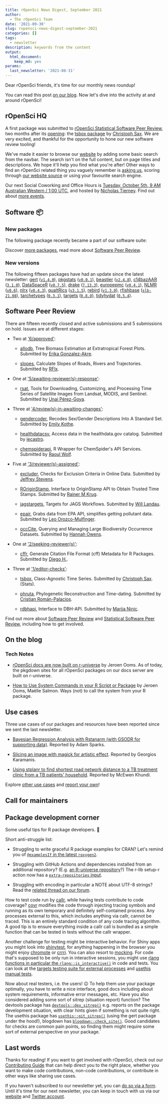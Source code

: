 ```yaml
---
title: rOpenSci News Digest, September 2021
author:
  - The rOpenSci Team
date: '2021-09-30'
slug: ropensci-news-digest-september-2021
categories: []
tags:
  - newsletter
description: keywords from the content
output:
  html_document:
    keep_md: yes
params:
  last_newsletter: '2021-08-31'
---
```



<!-- Before sending DELETE THE INDEX_CACHE and re-knit! -->

Dear rOpenSci friends, it's time for our monthly news roundup!
<!-- blabla -->
You can read this post [on our blog](/blog/2021/09/30/ropensci-news-digest-september-2021).
Now let's dive into the activity at and around rOpenSci!

## rOpenSci HQ

A first package was submitted to [rOpenSci Statistical Software Peer Review](/stat-software-review/), two months after its [opening](/blog/2021/07/23/ropensci-news-digest-july-2021/): the [tsbox package](https://github.com/ropensci/software-review/issues/464) by [Christoph Sax](https://github.com/christophsax). 
We are very excited, and thankful for the opportunity to hone our new software review tooling!

We've made it easier to browse our [website](/) by adding some basic search from the navbar.
The search isn't on the full content, but on page titles and descriptions. 
We hope it'll help you find what you're after!
Other ways to find an rOpenSci related thing you vaguely remember is [asking us](https://contributing.ropensci.org/resources.html#channels), scoring through [our website source](https://github.com/ropensci/roweb3/) or using your favourite search engine.

Our next Social Coworking and Office Hours is [Tuesday, October 5th, 9 AM Australian Western / 1:00 UTC](/events/coworking-2021-10/), and hosted by [Nicholas Tierney](/author/nicholas-tierney/).
Find out about [more events](/events).

## Software :package:

### New packages




The following  package recently became a part of our software suite:



Discover [more packages](/packages), read more about [Software Peer Review](/software-review).

### New versions



The following fifteen packages have had an update since the latest newsletter: [gert](https://docs.ropensci.org/gert "Simple Git Client for R") ([`v1.4.0`](https://github.com/r-lib/gert/releases/tag/v1.4.0)), [pkgstats](https://docs.ropensci.org/pkgstats "Metrics of R Packages") ([`v0.0.1`](https://github.com/ropensci-review-tools/pkgstats/releases/tag/v0.0.1)), [beastier](https://docs.ropensci.org/beastier "Call BEAST2") ([`v2.4.8`](https://github.com/ropensci/beastier/releases/tag/v2.4.8)), [c14bazAAR](https://docs.ropensci.org/c14bazAAR "Download and Prepare C14 Dates from Different Source Databases") ([`3.1.0`](https://github.com/ropensci/c14bazAAR/releases/tag/3.1.0)), [DataSpaceR](https://docs.ropensci.org/DataSpaceR "Interface to the CAVD DataSpace") ([`v0.7.5`](https://github.com/ropensci/DataSpaceR/releases/tag/v0.7.5)), [drake](https://docs.ropensci.org/drake "A Pipeline Toolkit for Reproducible Computation at Scale") ([`7.13.3`](https://github.com/ropensci/drake/releases/tag/7.13.3)), [europepmc](https://docs.ropensci.org/europepmc "R Interface to the Europe PubMed Central RESTful Web Service") ([`v0.4.1`](https://github.com/ropensci/europepmc/releases/tag/v0.4.1)), [NLMR](https://docs.ropensci.org/NLMR "Simulating Neutral Landscape Models") ([`v0.6`](https://github.com/ropensci/NLMR/releases/tag/v0.6)), [nlrx](https://docs.ropensci.org/nlrx "Setup, Run and Analyze NetLogo Model Simulations from R via XML") ([`v0.4.3`](https://github.com/ropensci/nlrx/releases/tag/v0.4.3)), [qualtRics](https://docs.ropensci.org/qualtRics "Download Qualtrics Survey Data") ([`v3.1.5`](https://github.com/ropensci/qualtRics/releases/tag/v3.1.5)), [rebird](https://docs.ropensci.org/rebird "R Client for the eBird Database of Bird Observations") ([`v1.3.0`](https://github.com/ropensci/rebird/releases/tag/v1.3.0)), [rfishbase](https://docs.ropensci.org/rfishbase "R Interface to FishBase") ([`slb-21.08`](https://github.com/ropensci/rfishbase/releases/tag/slb-21.08)), [tarchetypes](https://docs.ropensci.org/tarchetypes "Archetypes for Targets") ([`0.3.1`](https://github.com/ropensci/tarchetypes/releases/tag/0.3.1)), [targets](https://docs.ropensci.org/targets "Dynamic Function-Oriented Make-Like Declarative Workflows") ([`0.8.0`](https://github.com/ropensci/targets/releases/tag/0.8.0)), [tidyhydat](https://docs.ropensci.org/tidyhydat "Extract and Tidy Canadian Hydrometric Data") ([`0.5.4`](https://github.com/ropensci/tidyhydat/releases/tag/0.5.4)).

## Software Peer Review

There are fifteen recently closed and active submissions and 5 submissions on hold. Issues are at different stages: 

* Two at ['6/approved'](https://github.com/ropensci/software-review/issues?q=is%3Aissue+is%3Aopen+sort%3Aupdated-desc+label%3A6/approved):

     * [allodb](https://github.com/ropensci/software-review/issues/436), Tree Biomass Estimation at Extratropical Forest Plots. Submitted by [Erika Gonzalez-Akre](https://sites.google.com/site/forestecoclimlab/home). 

    * [slopes](https://github.com/ropensci/software-review/issues/420), Calculate Slopes of Roads, Rivers and Trajectories. Submitted by [RFlx](http://www.rosafelix.bike). 

* One at ['5/awaiting-reviewer(s)-response'](https://github.com/ropensci/software-review/issues?q=is%3Aissue+is%3Aopen+sort%3Aupdated-desc+label%3A5/awaiting-reviewer(s)-response):

     * [rsat](https://github.com/ropensci/software-review/issues/437), Tools for Downloading, Customizing, and Processing Time Series of Satellite Images from Landsat, MODIS, and Sentinel. Submitted by [Unai Pérez-Goya](https://unai-perez.github.io/). 

* Three at ['4/review(s)-in-awaiting-changes'](https://github.com/ropensci/software-review/issues?q=is%3Aissue+is%3Aopen+sort%3Aupdated-desc+label%3A4/review(s)-in-awaiting-changes):

     * [gendercoder](https://github.com/ropensci/software-review/issues/435), Recodes Sex/Gender Descriptions Into A Standard Set. Submitted by [Emily Kothe](http://emilykothe.com). 

    * [healthdatacsv](https://github.com/ropensci/software-review/issues/358), Access data in the healthdata.gov catalog. Submitted by [iecastro](http://iecastro.netlify.com). 

    * [chemspiderapi](https://github.com/ropensci/software-review/issues/329), R Wrapper for ChemSpider's API Services. Submitted by [Raoul Wolf](https://github.com/RaoulWolf). 

* Five at ['3/reviewer(s)-assigned'](https://github.com/ropensci/software-review/issues?q=is%3Aissue+is%3Aopen+sort%3Aupdated-desc+label%3A3/reviewer(s)-assigned):

     * [excluder](https://github.com/ropensci/software-review/issues/455), Checks for Exclusion Criteria in Online Data. Submitted by [Jeffrey Stevens](https://decisionslab.unl.edu/). 

    * [ROriginStamp](https://github.com/ropensci/software-review/issues/433), Interface to OriginStamp API to Obtain Trusted Time Stamps. Submitted by [Rainer M Krug](https://github.com/rkrug). 

    * [jagstargets](https://github.com/ropensci/software-review/issues/425), Targets for JAGS Workflows. Submitted by [Will Landau](https://wlandau.github.io). 

    * [epair](https://github.com/ropensci/software-review/issues/418), Grabs data from EPA API, simplifies getting pollutant data. Submitted by [Leo Orozco-Mulfinger](https://github.com/GLOrozcoM). 

    * [occCite](https://github.com/ropensci/software-review/issues/407), Querying and Managing Large Biodiversity Occurrence Datasets. Submitted by [Hannah Owens](http://hannahlowens.weebly.com/). 

* One at ['2/seeking-reviewer(s)'](https://github.com/ropensci/software-review/issues?q=is%3Aissue+is%3Aopen+sort%3Aupdated-desc+label%3A2/seeking-reviewer(s)):

     * [cffr](https://github.com/ropensci/software-review/issues/463), Generate Citation File Format (cff) Metadata for R Packages. Submitted by [Diego H.](http://dieghernan.github.io). 

* Three at ['1/editor-checks'](https://github.com/ropensci/software-review/issues?q=is%3Aissue+is%3Aopen+sort%3Aupdated-desc+label%3A1/editor-checks):

     * [tsbox](https://github.com/ropensci/software-review/issues/464), Class-Agnostic Time Series. Submitted by [Christoph Sax](http://www.cynkra.com).  (Stats).

    * [phruta](https://github.com/ropensci/software-review/issues/458), Phylogenetic Reconstruction and Time-dating. Submitted by [Cristian Román-Palacios](http://cromanpa94.github.io/cromanpa/). 

    * [rdbhapi](https://github.com/ropensci/software-review/issues/443), Interface to DBH-API. Submitted by [Marija Ninic](https://hkdir.no/). 

Find out more about [Software Peer Review](/software-review) and [Statistical Software Peer Review](/stat-software-review/), including how to get involved.

## On the blog

<!-- Do not forget to rebase your branch! -->




### Tech Notes

* [rOpenSci docs are now built on r-universe](/blog/2021/09/03/runiverse-docs) by Jeroen Ooms. As of today, the pkgdown sites for all rOpenSci packages on our docs server are built on r-universe.

* [How to Use System Commands in your R Script or Package](/blog/2021/09/13/system-calls-R-package) by Jeroen Ooms, Maëlle Salmon. Ways (not) to call the system from your R package.

## Use cases



Three use cases of our packages and resources have been reported since we sent the last newsletter.

* [Bayesian Regression Analysis with Rstanarm (with GSODR for supporting data)](https://discuss.ropensci.org/t/bayesian-regression-analysis-with-rstanarm-with-gsodr-for-supporting-data/2603). Reported by Adam Sparks.

* [Slicing an image with magick for artistic effect](https://discuss.ropensci.org/t/slicing-an-image-with-magick-for-artistic-effect/2609). Reported by Georgios Karamanis.

* [Using stplanr to find shortest road network distance to a TB treatment clinic from a TB patients' household](https://discuss.ropensci.org/t/using-stplanr-to-find-shortest-road-network-distance-to-a-tb-treatment-clinic-from-a-tb-patients-household/2621). Reported by McEwen Khundi.

Explore [other use cases](/usecases) and [report your own](https://discuss.ropensci.org/c/usecases/10)!

## Call for maintainers

<!--IF CALL
* [our guidance on _Changing package maintainers_](https://devguide.ropensci.org/changing-maintainers.html)
* [our _Package Curation Policy_](https://devguide.ropensci.org/curationpolicy.html)

IF NO CALL
There's no open call for new maintainers at this point but you can refer to our [contributing guide](https://contributing.ropensci.org/) for finding ways to get involved!
As the maintainer of an rOpenSci package, feel free to contact us on Slack or email `info@ropensci.org` to get your call for maintainer featured in the next newsletter. -->

## Package development corner

Some useful tips for R package developers. :eyes:

Short anti-struggle list:

* Struggling to write graceful R package examples for CRAN?
Let's remind you of [`@examplesIf` in the latest `roxygen2`](https://roxygen2.r-lib.org/articles/rd.html#functions).

* Struggling with GitHub Actions and dependencies installed from an additional repository? (E.g. [an R-universe repository](/blog/2021/06/22/setup-runiverse/)?)
The r-lib setup-r action now has a [`extra-repositories` input](https://github.com/r-lib/actions/blob/8f28ffb1dc3d672a7d1beec9f4869f5d86168b10/setup-r/action.yml#L46).

* Struggling with encoding in particular a NOTE about UTF-8 strings? Read the [related thread on our forum](https://discuss.ropensci.org/t/note-on-utf-8-strings-by-goodpractice-gp/2165).

How to test code run by [callr](https://callr.r-lib.org/), while having tests contribute to code coverage?
[covr](https://covr.r-lib.org/) modifies the code through injecting tracing symbols and running as its own temporary and definitely self-contained process. 
Any processes external to this, which includes anything via callr, cannot be traced. 
This is an entirely standard condition of any code tracing algorithm. 
A good tip is to ensure everything inside a callr call is bundled as a simple function that can be tested in tests without the callr wrapper.

Another challenge for testing might be interactive behavior. 
For Shiny apps you might look into [shinytest](https://rstudio.github.io/shinytest/), for anything happening in the browser you might enjoy [chromote](https://rstudio.github.io/chromote/) or [crrri](https://rlesur.github.io/crrri/).
You can also resort to [mocking](https://blog.r-hub.io/2019/10/29/mocking/).
For code that's supposed to be only run in interactive sessions, you might use [rlang functions in particular the `rlang::is_interactive()`](https://rlang.r-lib.org/reference/is_interactive.html) in code and tests. 
You can look at the [targets testing suite for external processes](https://github.com/ropensci/targets/tree/main/tests/interactive) and [usethis manual tests](https://github.com/r-lib/usethis/tree/master/tests/manual).

Now about real testers, i.e. the users! :wink:
To help them use your package optimally, you have to write a nice interface, good docs including about system requirements, informative error messages, etc.
Have you also considered adding some sort of sitrep (situation report) function?
The devtools package has [`devtools::dev_sitrep()`](https://devtools.r-lib.org/reference/dev_sitrep.html) e.g. reports on the package development situation, with clear hints given if something is not quite right.
The usethis package has [`usethis::git_sitrep()`](https://usethis.r-lib.org/reference/git_sitrep.html) (using the gert package under the hood!), blogdown has [`blogdown::check_site()`](https://alison.netlify.app/ares-kind-tools/#114).
Good candidates for checks are common pain points, so finding them might require some sort of external perspective on your package.`

## Last words

Thanks for reading! If you want to get involved with rOpenSci, check out our [Contributing Guide](https://contributing.ropensci.org) that can help direct you to the right place, whether you want to make code contributions, non-code contributions, or contribute in other ways like sharing use cases.

If you haven't subscribed to our newsletter yet, you can [do so via a form](/news/). Until it's time for our next newsletter, you can keep in touch with us via our [website](/) and [Twitter account](https://twitter.com/ropensci).
